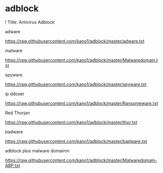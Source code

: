 # adblock
! Title: Antivirus Adblock 

adware

https://raw.githubusercontent.com/kano1/adblock/master/adware.txt

malware

https://raw.githubusercontent.com/kano1/adblock/master/Malwaredomain.txt

spyware

https://raw.githubusercontent.com/kano1/adblock/master/spyware.txt

ip ddoser

https://raw.githubusercontent.com/kano1/adblock/master/Ransomeware.txt

Red Thorjan

https://raw.githubusercontent.com/kano1/adblock/master/thor.txt

badware

https://raw.githubusercontent.com/kano1/adblock/master/badware.txt


adblock plus malware domainm

https://raw.githubusercontent.com/kano1/adblock/master/Malwaredomain-ABP.txt
